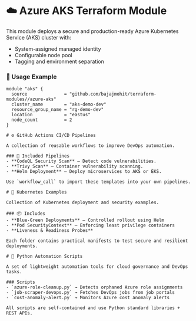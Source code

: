 # ☁️ Azure AKS Terraform Module

This module deploys a secure and production-ready Azure Kubernetes Service (AKS) cluster with:
- System-assigned managed identity  
- Configurable node pool  
- Tagging and environment separation  

### 🔧 Usage Example
```hcl
module "aks" {
  source              = "github.com/bajajmohit/terraform-modules//azure-aks"
  cluster_name        = "aks-demo-dev"
  resource_group_name = "rg-demo-dev"
  location            = "eastus"
  node_count          = 2
}

# ⚙️ GitHub Actions CI/CD Pipelines

A collection of reusable workflows to improve DevOps automation.

### 🧠 Included Pipelines
- **CodeQL Security Scan** – Detect code vulnerabilities.
- **Trivy Scan** – Container vulnerability scanning.
- **Helm Deployment** – Deploy microservices to AKS or EKS.

Use `workflow_call` to import these templates into your own pipelines.

# 🐳 Kubernetes Examples

Collection of Kubernetes deployment and security examples.

### 📦 Includes
- **Blue-Green Deployments** – Controlled rollout using Helm
- **Pod SecurityContext** – Enforcing least privilege containers
- **Liveness & Readiness Probes**

Each folder contains practical manifests to test secure and resilient deployments.

# 🤖 Python Automation Scripts

A set of lightweight automation tools for cloud governance and DevOps tasks.

### Scripts
- `azure-role-cleanup.py` → Detects orphaned Azure role assignments
- `job-scraper-devops.py` → Fetches DevOps jobs from job portals
- `cost-anomaly-alert.py` → Monitors Azure cost anomaly alerts

All scripts are self-contained and use Python standard libraries + REST APIs.
